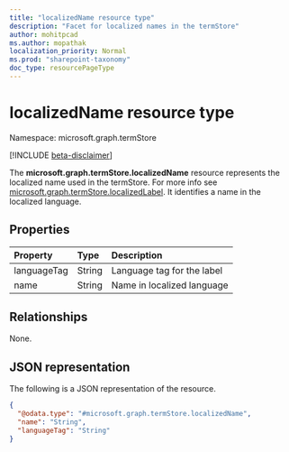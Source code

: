 ```yaml
---
title: "localizedName resource type"
description: "Facet for localized names in the termStore"
author: mohitpcad
ms.author: mopathak
localization_priority: Normal
ms.prod: "sharepoint-taxonomy"
doc_type: resourcePageType
---
```


# localizedName resource type

Namespace: microsoft.graph.termStore

[!INCLUDE [beta-disclaimer](../../includes/beta-disclaimer.md)]

The **microsoft.graph.termStore.localizedName** resource represents the localized name used in the termStore. For more info see [microsoft.graph.termStore.localizedLabel].
It identifies a name in the localized language.

## Properties
|Property|Type|Description|
|:---|:---|:---|
|languageTag|String|Language tag for the label|
|name|String|Name in localized language|

## Relationships
None.

## JSON representation
The following is a JSON representation of the resource.
<!-- {
  "blockType": "resource",
  "@odata.type": "microsoft.graph.termStore.localizedName"
}
-->
``` json
{
  "@odata.type": "#microsoft.graph.termStore.localizedName",
  "name": "String",
  "languageTag": "String"
}
```

[microsoft.graph.termStore.localizedLabel]: termstore-localizedlabel.md

<!--
{
  "type": "#page.annotation",
  "description": "TermLocalizedName is the facet for containing the name of termGroup",
  "keywords": "termLocalizedLNameFacet,facet,resource",
  "section": "documentation",
  "tocPath": "TermLocalizedNameFacet",
  "tocBookmarks": {
    "Resources/termStore.termLocalizedName": "#"
  },
  "suppressions": []
}
-->
